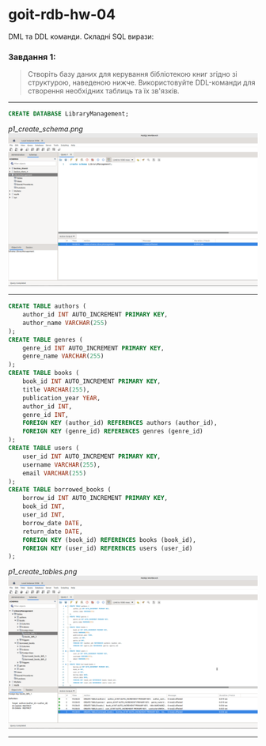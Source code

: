 # goit-rdb-hw-04

DML та DDL команди. Складні SQL вирази:

### Завдання 1:

> Створіть базу даних для керування бібліотекою книг згідно зі структурою, наведеною нижче. Використовуйте DDL-команди для створення необхідних таблиць та їх зв'язків.

---

```sql
CREATE DATABASE LibraryManagement;
```

_p1_create_schema.png_
![p1_create_schema.png](./p1_create_schema.png)

---

```sql
CREATE TABLE authors (
    author_id INT AUTO_INCREMENT PRIMARY KEY,
    author_name VARCHAR(255)
);
CREATE TABLE genres (
    genre_id INT AUTO_INCREMENT PRIMARY KEY,
    genre_name VARCHAR(255)
);
CREATE TABLE books (
    book_id INT AUTO_INCREMENT PRIMARY KEY,
    title VARCHAR(255),
    publication_year YEAR,
    author_id INT,
    genre_id INT,
    FOREIGN KEY (author_id) REFERENCES authors (author_id),
    FOREIGN KEY (genre_id) REFERENCES genres (genre_id)
);
CREATE TABLE users (
    user_id INT AUTO_INCREMENT PRIMARY KEY,
    username VARCHAR(255),
    email VARCHAR(255)
);
CREATE TABLE borrowed_books (
    borrow_id INT AUTO_INCREMENT PRIMARY KEY,
    book_id INT,
    user_id INT,
    borrow_date DATE,
    return_date DATE,
    FOREIGN KEY (book_id) REFERENCES books (book_id),
    FOREIGN KEY (user_id) REFERENCES users (user_id)
);
```

_p1_create_tables.png_
![p1_create_tables.png](./p1_create_tables.png)

---
